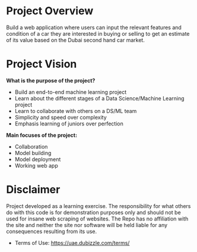 # Project Overview

Build a web application where users can input the relevant features and condition of a car they are interested in buying or selling to get an estimate of its value based on the Dubai second hand car market.

# Project Vision
**What is the purpose of the project?**
- Build an end-to-end machine learning project
- Learn about the different stages of a Data Science/Machine Learning project
- Learn to collaborate with others on a DS/ML team
- Simplicity and speed over complexity
- Emphasis learning of juniors over perfection

**Main focuses of the project:**
- Collaboration
- Model building
- Model deployment
- Working web app

# Disclaimer

Project developed as a learning exercise. The responsibility for what others do with this code is for demonstration purposes only and should not be used for insane web scraping of websites. The Repo has no affiliation with the site and neither the site nor software will be held liable for any consequences resulting from its use. 

- Terms of Use: https://uae.dubizzle.com/terms/